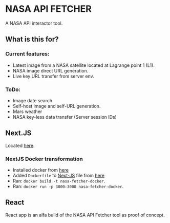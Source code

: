# NASA API FETCHER
A NASA API interactor tool. 
## What is this for?
### Current features:
* Latest image from a NASA satellite located at Lagrange point 1 (L1).
* NASA image direct URL generation.
* Live key URL transfer from server env.
### ToDo:

* Image date search
* Self-host image and self-URL generation.
* Mars weather
* NASA key-less data transfer (Server session IDs)

## Next.JS
Located [here](https://github.com/Arran-Logan-Riley/NASA-React-Fetcher/tree/master/Next-js/nasa-fetcher-server-js).
### NextJS Docker transformation
* Installed docker from [here](https://www.docker.com/)
* Added `Dockerfile` to [Next-JS](https://github.com/Arran-Logan-Riley/NASA-React-Fetcher/tree/master/Next-js/nasa-fetcher-server-js) file from [here](https://github.com/vercel/next.js/tree/canary/examples/with-docker)
* Ran: `docker build -t nasa-fetcher-docker`.
* Ran: `docker run -p 3000:3000 nasa-fetcher-docker`.
## React
React app is an alfa build of the NASA API Fetcher tool as proof of concept.
